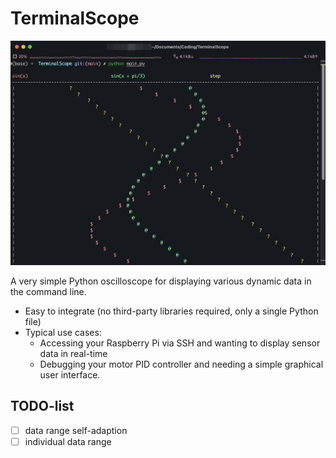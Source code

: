 # TerminalScope

![screenshot](./screenshot.jpg)

A very simple Python oscilloscope for displaying various dynamic data in the command line.

- Easy to integrate (no third-party libraries required, only a single Python file)
- Typical use cases:
  - Accessing your Raspberry Pi via SSH and wanting to display sensor data in real-time
  - Debugging your motor PID controller and needing a simple graphical user interface.

## TODO-list

- [ ] data range self-adaption
- [ ] individual data range
